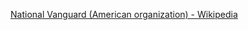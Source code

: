 ﻿[National Vanguard (American organization) - Wikipedia](https://en.wikipedia.org/wiki/National_Vanguard_(American_organization))